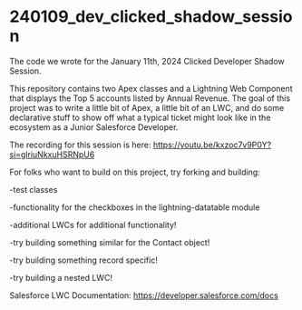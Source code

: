 # 240109_dev_clicked_shadow_session
The code we wrote for the January 11th, 2024 Clicked Developer Shadow Session.

This repository contains two Apex classes and a Lightning Web Component that displays the Top 5 accounts listed by Annual Revenue. The goal of this project was to write a little bit of Apex, a little bit of an LWC, and do some declarative stuff to show off what a typical ticket might look like in the ecosystem as a Junior Salesforce Developer.

The recording for this session is here: https://youtu.be/kxzoc7v9P0Y?si=glriuNkxuHSRNpU6

For folks who want to build on this project, try forking and building:

-test classes

-functionality for the checkboxes in the lightning-datatable module

-additional LWCs for additional functionality!

  -try building something similar for the Contact object!
  
  -try building something record specific!
  
  -try building a nested LWC!

Salesforce LWC Documentation: https://developer.salesforce.com/docs
